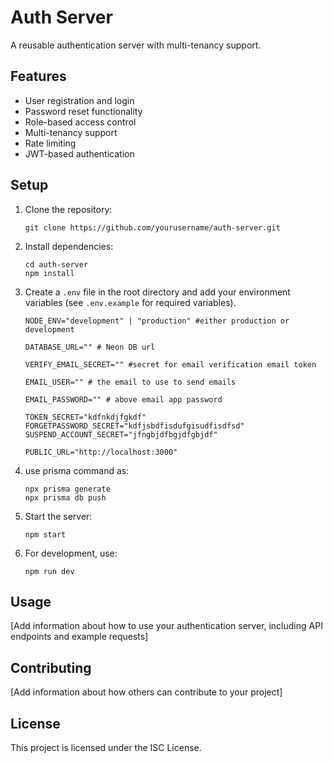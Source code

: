 # Auth Server

A reusable authentication server with multi-tenancy support.

## Features

- User registration and login
- Password reset functionality
- Role-based access control
- Multi-tenancy support
- Rate limiting
- JWT-based authentication

## Setup

1. Clone the repository:

   ```
   git clone https://github.com/yourusername/auth-server.git
   ```

2. Install dependencies:

   ```
   cd auth-server
   npm install
   ```

3. Create a `.env` file in the root directory and add your environment variables (see `.env.example` for required variables).

   ```
   NODE_ENV="development" | "production" #either production or development

   DATABASE_URL="" # Neon DB url

   VERIFY_EMAIL_SECRET="" #secret for email verification email token

   EMAIL_USER="" # the email to use to send emails

   EMAIL_PASSWORD="" # above email app password  

   TOKEN_SECRET="kdfnkdjfgkdf"
   FORGETPASSWORD_SECRET="kdfjsbdfisdufgisudfisdfsd"
   SUSPEND_ACCOUNT_SECRET="jfngbjdfbgjdfgbjdf"

   PUBLIC_URL="http://localhost:3000"
   ```

4. use prisma command as:

   ```
   npx prisma generate
   npx prisma db push
   ```

4. Start the server:

   ```
   npm start
   ```

5. For development, use:

   ```
   npm run dev
   ```

## Usage

[Add information about how to use your authentication server, including API endpoints and example requests]

## Contributing

[Add information about how others can contribute to your project]

## License

This project is licensed under the ISC License.

